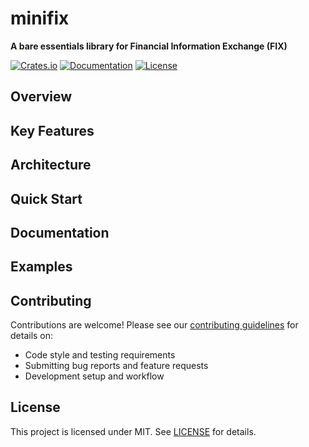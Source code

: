 # minifix

**A bare essentials library for Financial Information Exchange (FIX)**

[![Crates.io](https://img.shields.io/crates/v/minifix.svg)](https://crates.io/crates/minifix)
[![Documentation](https://docs.rs/minifix/badge.svg)](https://docs.rs/minifix)
[![License](https://img.shields.io/badge/license-MIT%2FUnlicense-blue.svg)](https://github.com/cryptopatrick/minifix)

## Overview

## Key Features

## Architecture

## Quick Start

## Documentation

## Examples

## Contributing
Contributions are welcome! 
Please see our [contributing guidelines](CONTRIBUTING.md) for details on:
- Code style and testing requirements
- Submitting bug reports and feature requests
- Development setup and workflow

## License
This project is licensed under MIT. See [LICENSE](LICENSE) for details.
